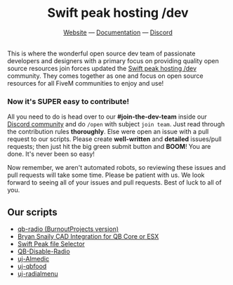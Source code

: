 <h1 align="center">
  Swift peak hosting /dev
</h1>
<div align="center">
  <a href="https://swiftdev.swiftpeakhosting.co.uk" target="_blank">Website</a> —
  <a href="https://swift-peak-hosting-dev.gitbook.io/swift-peak-hosting-dev-docs" target="_blank">Documentation</a> —
  <a href="https://discord.com/24kRGtkeHq" target="_blank">Discord</a>
</div>

<br>

This is where the wonderful open source dev team of passionate developers and designers with a primary focus on providing quality open source resources join forces updated the [Swift peak hosting /dev](https://discord.com/24kRGtkeHq) community. They comes together as one and focus on open source resources for all FiveM communities to enjoy and use!

### Now it's SUPER easy to contribute!
All you need to do is head over to our **#join-the-dev-team** inside our [Discord community](https://discord.com/24kRGtkeHq) and do `/open` with subject `join team`. Just read through the contribution rules **thoroughly**. Else were open an issue with a pull request to our scripts. Please create **well-written** and **detailed** issues/pull requests; then just hit the big green submit button and **BOOM**! You are done. It's never been so easy!

Now remember, we aren't automated robots, so reviewing these issues and pull requests will take some time. Please be patient with us. We look forward to seeing all of your issues and pull requests. Best of luck to all of you.

## Our scripts
- [qb-radio (BurnoutProjects version)](https://github.com/Swift-peak-hosting-dev/qb-radio)
- [Bryan Snaily CAD Integration for QB Core or ESX](https://github.com/Swift-peak-hosting-dev/Swift-Development-Integrations-v3/tree/main/Bryan-Snaily-CAD-Integration-main)
- [Swift Peak file Selector](https://github.com/Swift-peak-hosting-dev/Swift-Development-Integrations-v3/tree/main/Swift%20Peak%20file%20Selector)
- [QB-Disable-Radio](https://github.com/Swift-peak-hosting-dev/unscalable-YT-SCRIPTS/tree/main/QB-Disable-Radio-main)
- [uj-AImedic](https://github.com/Swift-peak-hosting-dev/unscalable-YT-SCRIPTS/tree/main/uj-aimedic-main)
- [uj-qbfood](https://github.com/Swift-peak-hosting-dev/unscalable-YT-SCRIPTS/tree/main/uj-qbfood-main)
- [uj-radialmenu](https://github.com/Swift-peak-hosting-dev/unscalable-YT-SCRIPTS/tree/main/uj-radialmenu-main)
